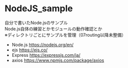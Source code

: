# NodeJS_sample
自分で書いたNode.jsのサンプル<br>
Node.js自体の練習とかモジュールの動作確認とか<br>
※ディレクトリごとにサンプルを管理（07routing以降未整備）

- Node.js
https://nodejs.org/en/
- ejs
https://ejs.co/
- Express
https://expressjs.com/ja/
- axios
https://www.npmjs.com/package/axios